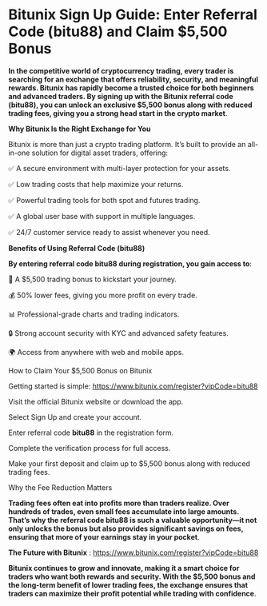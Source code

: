 # Bitunix Sign Up Guide: Enter Referral Code (bitu88) and Claim $5,500 Bonus

**In the competitive world of cryptocurrency trading, every trader is searching for an exchange that offers reliability, security, and meaningful rewards. Bitunix has rapidly become a trusted choice for both beginners and advanced traders. By signing up with the Bitunix referral code (bitu88), you can unlock an exclusive $5,500 bonus along with reduced trading fees, giving you a strong head start in the crypto market**.

**Why Bitunix Is the Right Exchange for You**

Bitunix is more than just a crypto trading platform. It’s built to provide an all-in-one solution for digital asset traders, offering:

✅ A secure environment with multi-layer protection for your assets.

✅ Low trading costs that help maximize your returns.

✅ Powerful trading tools for both spot and futures trading.

✅ A global user base with support in multiple languages.

✅ 24/7 customer service ready to assist whenever you need.

**Benefits of Using Referral Code (bitu88)**

**By entering referral code bitu88 during registration, you gain access to**:

🎁 A $5,500 trading bonus to kickstart your journey.

💰 50% lower fees, giving you more profit on every trade.

📊 Professional-grade charts and trading indicators.

🔒 Strong account security with KYC and advanced safety features.

🌍 Access from anywhere with web and mobile apps.

How to Claim Your $5,500 Bonus on Bitunix

Getting started is simple: https://www.bitunix.com/register?vipCode=bitu88

Visit the official Bitunix website or download the app.

Select Sign Up and create your account.

Enter referral code **bitu88** in the registration form.

Complete the verification process for full access.

Make your first deposit and claim up to $5,500 bonus along with reduced trading fees.

Why the Fee Reduction Matters

**Trading fees often eat into profits more than traders realize. Over hundreds of trades, even small fees accumulate into large amounts. That’s why the referral code bitu88 is such a valuable opportunity—it not only unlocks the bonus but also provides significant savings on fees, ensuring that more of your earnings stay in your pocket**.

**The Future with Bitunix** : https://www.bitunix.com/register?vipCode=bitu88

**Bitunix continues to grow and innovate, making it a smart choice for traders who want both rewards and security. With the $5,500 bonus and the long-term benefit of lower trading fees, the exchange ensures that traders can maximize their profit potential while trading with confidence**.
